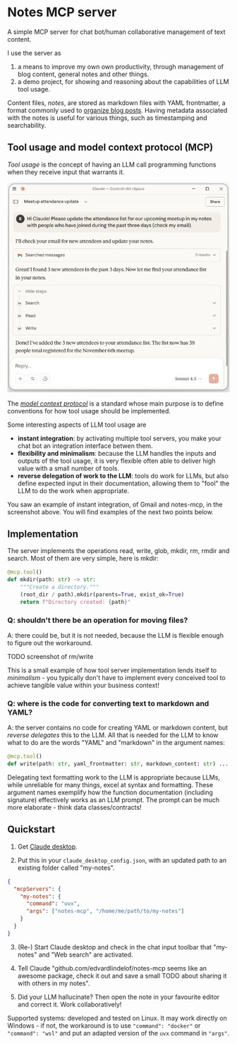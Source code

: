 # Notes MCP server
A simple MCP server for chat bot/human collaborative management of text content.

I use the server as
1. a means to improve my own own productivity, through management of blog content, general notes and other things.
2. a demo project, for showing and reasoning about the capabilities of LLM tool usage.

Content files, *notes*, are stored as markdown files with YAML frontmatter, a format commonly used to [organize blog posts](https://jekyllrb.com/docs/front-matter/).
Having metadata associated with the notes is useful for various things, such as timestamping and searchability.

## Tool usage and model context protocol (MCP)
*Tool usage* is the concept of having an LLM call programming functions when they receive input that warrants it.

<img src="images/meetup-attendance-update.png" alt="Asking Claude to update notes based on email content." width="600">

The [*model context protocol*](https://modelcontextprotocol.io/docs/getting-started/intro) is a standard whose main purpose is to define conventions for how tool usage should be implemented.

Some interesting aspects of LLM tool usage are
- **instant integration**: by activating multiple tool servers, you make your chat bot an integration interface betwen them.
- **flexibility and minimalism**: because the LLM handles the inputs and outputs of the tool usage, it is very flexible often able to deliver high value with a small number of tools.
- **reverse delegation of work to the LLM**: tools do work for LLMs, but also define expected input in their documentation, allowing them to "fool" the LLM to do the work when appropriate.

You saw an example of instant integration, of Gmail and notes-mcp, in the screenshot above.
You will find examples of the next two points below.

## Implementation
The server implements the operations read, write, glob, mkdir, rm, rmdir and search.
Most of them are very simple, here is mkdir:
```Python
@mcp.tool()
def mkdir(path: str) -> str:
    """Create a directory."""
    (root_dir / path).mkdir(parents=True, exist_ok=True)
    return f"Directory created: {path}"
```

### Q: shouldn't there be an operation for moving files?
A: there could be, but it is not needed, because the LLM is flexible enough to figure out the workaround.

TODO screenshot of rm/write

This is a small example of how tool server implementation lends itself to *minimalism* - you typically don't have to implement every conceived tool to achieve tangible value within your business context!

### Q: where is the code for converting text to markdown and YAML?
A: the server contains no code for creating YAML or markdown content, but *reverse delegates* this to the LLM.
All that is needed for the LLM to know what to do are the words "YAML" and "markdown" in the argument names:
```Python
@mcp.tool()
def write(path: str, yaml_frontmatter: str, markdown_content: str) ...
```
Delegating text formatting work to the LLM is appropriate because LLMs, while unreliable for many things, excel at syntax and formatting.
These argument names exemplify how the function documentation (including signature) effectively works as an LLM prompt.
The prompt can be much more elaborate - think data classes/contracts!

## Quickstart

1. Get [Claude desktop](https://claude.ai/download).

2. Put this in your `claude_desktop_config.json`, with an updated path to an existing folder called "my-notes".
```json
{
  "mcpServers": {
    "my-notes": {
      "command": "uvx",
      "args": ["notes-mcp", "/home/me/path/to/my-notes"]
    }
  }
}
```

3. (Re-) Start Claude desktop and check in the chat input toolbar that "my-notes" and "Web search" are activated.

4. Tell Claude "github.com/edvardlindelof/notes-mcp seems like an awesome package, check it out and save a small TODO about sharing it with others in my notes".

5. Did your LLM hallucinate? Then open the note in your favourite editor and correct it. Work collaboratively!

Supported systems: developed and tested on Linux. It may work directly on Windows - if not, the workaround is to use `"command": "docker"` or `"command": "wsl"` and put an adapted version of the `uvx` command in `"args"`.